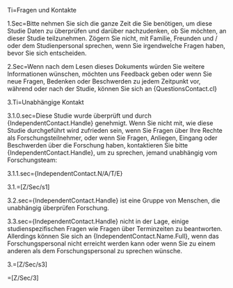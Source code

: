 Ti=Fragen und Kontakte

1.Sec=Bitte nehmen Sie sich die ganze Zeit die Sie benötigen, um diese Studie Daten zu überprüfen und darüber nachzudenken, ob Sie möchten, an dieser Studie teilzunehmen. Zögern Sie nicht, mit Familie, Freunden und / oder dem Studienpersonal sprechen, wenn Sie irgendwelche Fragen haben, bevor Sie sich entscheiden.

2.Sec=Wenn nach dem Lesen dieses Dokuments würden Sie weitere Informationen wünschen, möchten uns Feedback geben oder wenn Sie neue Fragen, Bedenken oder Beschwerden zu jedem Zeitpunkt vor, während oder nach der Studie, können Sie sich an {QuestionsContact.cl}

3.Ti=Unabhängige Kontakt

3.1.0.sec=Diese Studie wurde überprüft und durch {IndependentContact.Handle} genehmigt. Wenn Sie nicht mit, wie diese Studie durchgeführt wird zufrieden sein, wenn Sie Fragen über Ihre Rechte als Forschungsteilnehmer, oder wenn Sie Fragen, Anliegen, Eingang oder Beschwerden über die Forschung haben, kontaktieren Sie bitte {IndependentContact.Handle}, um zu sprechen, jemand unabhängig vom Forschungsteam:

3.1.1.sec={IndependentContact.N/A/T/E}

3.1.=[Z/Sec/s1]

3.2.sec={IndependentContact.Handle} ist eine Gruppe von Menschen, die unabhängig überprüfen Forschung.

3.3.sec={IndependentContact.Handle} nicht in der Lage, einige studienspezifischen Fragen wie Fragen über Terminzeiten zu beantworten. Allerdings können Sie sich an {IndependentContact.Name.Full}, wenn das Forschungspersonal nicht erreicht werden kann oder wenn Sie zu einem anderen als dem Forschungspersonal zu sprechen wünsche.

3.=[Z/Sec/s3]

=[Z/Sec/3]
